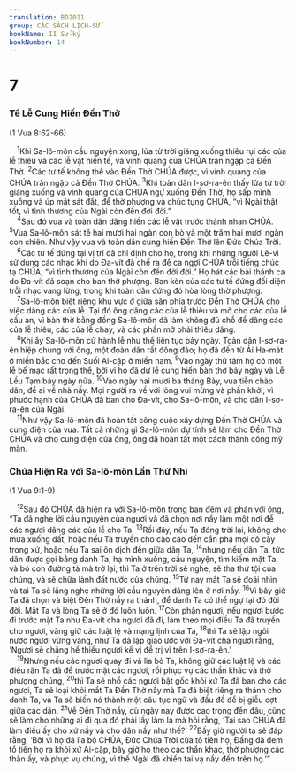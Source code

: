 ```yaml
---
translation: BD2011
group: CÁC SÁCH LỊCH-SỬ
bookName: II Sử-ký 
bookNumber: 14
---
```


<div class="title"><h1>7</h1><h3>Tế Lễ Cung Hiến Ðền Thờ</h3><p>(1 Vua 8:62-66)</p></div>
<span class="verse 2su_7_1"> <sup>1</sup>Khi Sa-lô-môn cầu nguyện xong, lửa từ trời giáng xuống thiêu rụi các của lễ thiêu và các lễ vật hiến tế, và vinh quang của CHÚA tràn ngập cả Ðền Thờ. </span>
<span class="verse 2su_7_2"><sup>2</sup>Các tư tế không thể vào Ðền Thờ CHÚA được, vì vinh quang của CHÚA tràn ngập cả Ðền Thờ CHÚA. </span>
<span class="verse 2su_7_3"><sup>3</sup>Khi toàn dân I-sơ-ra-ên thấy lửa từ trời giáng xuống và vinh quang của CHÚA ngự xuống Ðền Thờ, họ sấp mình xuống và úp mặt sát đất, để thờ phượng và chúc tụng CHÚA, “vì Ngài thật tốt, vì tình thương của Ngài còn đến đời đời.”<br/></span>
<span class="verse 2su_7_4"> <sup>4</sup>Sau đó vua và toàn dân dâng hiến các lễ vật trước thánh nhan CHÚA. </span>
<span class="verse 2su_7_5"><sup>5</sup>Vua Sa-lô-môn sát tế hai mươi hai ngàn con bò và một trăm hai mươi ngàn con chiên. Như vậy vua và toàn dân cung hiến Ðền Thờ lên Ðức Chúa Trời.<br/></span>
<span class="verse 2su_7_6"> <sup>6</sup>Các tư tế đứng tại vị trí đã chỉ định cho họ, trong khi những người Lê-vi sử dụng các nhạc khí do Ða-vít đã chế ra để ca ngợi CHÚA trỗi tiếng chúc tạ CHÚA, “vì tình thương của Ngài còn đến đời đời.” Họ hát các bài thánh ca do Ða-vít đã soạn cho ban thờ phượng. Ban kèn của các tư tế đứng đối diện trỗi nhạc vang lừng, trong khi toàn dân đứng đó hòa lòng thờ phượng.<br/></span>
<span class="verse 2su_7_7"> <sup>7</sup>Sa-lô-môn biệt riêng khu vực ở giữa sân phía trước Ðền Thờ CHÚA cho việc dâng các của lễ. Tại đó ông dâng các của lễ thiêu và mỡ cho các của lễ cầu an, vì bàn thờ bằng đồng Sa-lô-môn đã làm không đủ chỗ để dâng các của lễ thiêu, các của lễ chay, và các phần mỡ phải thiêu dâng.<br/></span>
<span class="verse 2su_7_8"> <sup>8</sup>Khi ấy Sa-lô-môn cử hành lễ như thế liên tục bảy ngày. Toàn dân I-sơ-ra-ên hiệp chung với ông, một đoàn dân rất đông đảo; họ đã đến từ Ải Ha-mát ở miền bắc cho đến Suối Ai-cập ở miền nam. </span>
<span class="verse 2su_7_9"><sup>9</sup>Vào ngày thứ tám họ có một lễ bế mạc rất trọng thể, bởi vì họ đã dự lễ cung hiến bàn thờ bảy ngày và Lễ Lều Tạm bảy ngày nữa. </span>
<span class="verse 2su_7_10"><sup>10</sup>Vào ngày hai mươi ba tháng Bảy, vua tiễn chào dân, để ai về nhà nấy. Mọi người ra về với lòng vui mừng và phấn khởi, vì phước hạnh của CHÚA đã ban cho Ða-vít, cho Sa-lô-môn, và cho dân I-sơ-ra-ên của Ngài.<br/></span>
<span class="verse 2su_7_11"> <sup>11</sup>Như vậy Sa-lô-môn đã hoàn tất công cuộc xây dựng Ðền Thờ CHÚA và cung điện của vua. Tất cả những gì Sa-lô-môn dự tính sẽ làm cho Ðền Thờ CHÚA và cho cung điện của ông, ông đã hoàn tất một cách thành công mỹ mãn.<br/></span>
<div class="title"><h3>Chúa Hiện Ra với Sa-lô-môn Lần Thứ Nhì</h3><p>(1 Vua 9:1-9)</p></div>
<span class="verse 2su_7_12"> <sup>12</sup>Sau đó CHÚA đã hiện ra với Sa-lô-môn trong ban đêm và phán với ông, “Ta đã nghe lời cầu nguyện của ngươi và đã chọn nơi nầy làm một nơi để các ngươi dâng các của lễ cho Ta. </span>
<span class="verse 2su_7_13"><sup>13</sup>Rồi đây, nếu Ta đóng trời lại, không cho mưa xuống đất, hoặc nếu Ta truyền cho cào cào đến cắn phá mọi cỏ cây trong xứ, hoặc nếu Ta sai ôn dịch đến giữa dân Ta, </span>
<span class="verse 2su_7_14"><sup>14</sup>nhưng nếu dân Ta, tức dân được gọi bằng danh Ta, hạ mình xuống, cầu nguyện, tìm kiếm mặt Ta, và bỏ con đường tà mà trở lại, thì Ta ở trên trời sẽ nghe, sẽ tha thứ tội của chúng, và sẽ chữa lành đất nước của chúng. </span>
<span class="verse 2su_7_15"><sup>15</sup>Từ nay mắt Ta sẽ đoái nhìn và tai Ta sẽ lắng nghe những lời cầu nguyện dâng lên ở nơi nầy. </span>
<span class="verse 2su_7_16"><sup>16</sup>Vì bây giờ Ta đã chọn và biệt Ðền Thờ nầy ra thánh, để danh Ta có thể ngự tại đó đời đời. Mắt Ta và lòng Ta sẽ ở đó luôn luôn. </span>
<span class="verse 2su_7_17"><sup>17</sup>Còn phần ngươi, nếu ngươi bước đi trước mặt Ta như Ða-vít cha ngươi đã đi, làm theo mọi điều Ta đã truyền cho ngươi, vâng giữ các luật lệ và mạng lịnh của Ta, </span>
<span class="verse 2su_7_18"><sup>18</sup>thì Ta sẽ lập ngôi nước ngươi vững vàng, như Ta đã lập giao ước với Ða-vít cha ngươi rằng, ‘Ngươi sẽ chẳng hề thiếu người kế vị để trị vì trên I-sơ-ra-ên.’<br/></span>
<span class="verse 2su_7_19"> <sup>19</sup>Nhưng nếu các ngươi quay đi và lìa bỏ Ta, không giữ các luật lệ và các điều răn Ta đã để trước mặt các ngươi, rồi phục vụ các thần khác và thờ phượng chúng, </span>
<span class="verse 2su_7_20"><sup>20</sup>thì Ta sẽ nhổ các ngươi bật gốc khỏi xứ Ta đã ban cho các ngươi, Ta sẽ loại khỏi mắt Ta Ðền Thờ nầy mà Ta đã biệt riêng ra thánh cho danh Ta, và Ta sẽ biến nó thành một câu tục ngữ và đầu đề để bị giễu cợt giữa các dân. </span>
<span class="verse 2su_7_21"><sup>21</sup>Về Ðền Thờ nầy, dù ngày nay được cao trọng đến đâu, cũng sẽ làm cho những ai đi qua đó phải lấy làm lạ mà hỏi rằng, ‘Tại sao CHÚA đã làm điều ấy cho xứ nầy và cho dân nầy như thế?’ </span>
<span class="verse 2su_7_22"><sup>22</sup>Bấy giờ người ta sẽ đáp rằng, ‘Bởi vì họ đã lìa bỏ CHÚA, Ðức Chúa Trời của tổ tiên họ, Ðấng đã đem tổ tiên họ ra khỏi xứ Ai-cập, bây giờ họ theo các thần khác, thờ phượng các thần ấy, và phục vụ chúng, vì thế Ngài đã khiến tai vạ nầy đến trên họ.’”<br/></span>
